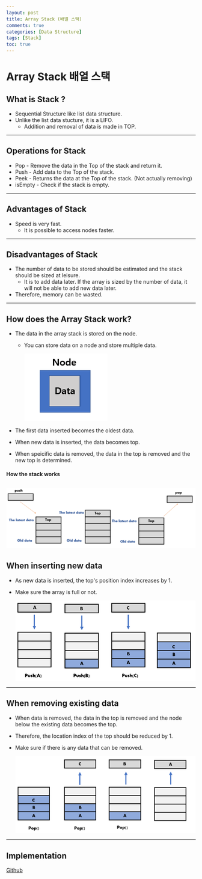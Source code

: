 ```yaml
---
layout: post
title: Array Stack (배열 스택)
comments: true
categories: [Data Structure]
tags: [Stack]
toc: true
---
```


# Array Stack 배열 스택

## What is Stack ?

- Sequential Structure like list data structure.
- Unlike the list data stucture, it is a LIFO.
  - Addition and removal of data is made in TOP.

---

## Operations for Stack

- Pop - Remove the data in the Top of the stack and return it.
- Push - Add data to the Top of the stack.
- Peek - Returns the data at the Top of the stack. (Not actually removing)
- isEmpty - Check if the stack is empty.

---

## Advantages of Stack

- Speed is very fast.
  - It is possible to access nodes faster.

---

## Disadvantages of Stack

- The number of data to be stored should be estimated and the stack should be sized at leisure.
  - It is to add data later. If the array is sized by the number of data, it will not be able to add new data later.
- Therefore, memory can be wasted.

---

## How does the Array Stack work?

- The data in the array stack is stored on the node.

  - You can store data on a node and store multiple data.

    ![stackimg1](/public/images/astack2.PNG)

- The first data inserted becomes the oldest data.
- When new data is inserted, the data becomes top.
- When speicific data is removed, the data in the top is removed and the new top is determined.

#### How the stack works

## ![stackimg2](/public/images/astack1.PNG)

## When inserting new data

- As new data is inserted, the top's position index increases by 1.
- Make sure the array is full or not.

  ![stackimg3](/public/images/astack3.PNG)

---

## When removing existing data

- When data is removed, the data in the top is removed and the node below the existing data becomes the top.
- Therefore, the location index of the top should be reduced by 1.
- Make sure if there is any data that can be removed.

  ![stackimg4](/public/images/astack4.PNG)

---

## Implementation

[Github](https://github.com/HyoSup0513/study/blob/master/Datastructure/Stack/Array%20Stack.c)
